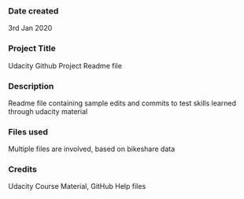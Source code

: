 ### Date created
3rd Jan 2020

### Project Title
Udacity Github Project Readme file

### Description
Readme file containing sample edits and commits to test skills learned through udacity material

### Files used
Multiple files are involved, based on bikeshare data

### Credits
Udacity Course Material, GitHub Help files

